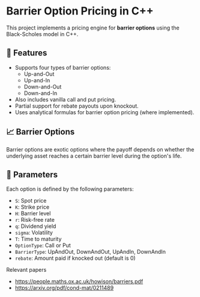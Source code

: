 # Barrier Option Pricing in C++

This project implements a pricing engine for **barrier options** using the Black-Scholes model in C++.

## 📘 Features

- Supports four types of barrier options:
  - Up-and-Out
  - Up-and-In
  - Down-and-Out
  - Down-and-In
- Also includes vanilla call and put pricing.
- Partial support for rebate payouts upon knockout.
- Uses analytical formulas for barrier option pricing (where implemented).

## 📈 Barrier Options

Barrier options are exotic options where the payoff depends on whether the underlying asset reaches a certain barrier level during the option's life.

## 🔧 Parameters

Each option is defined by the following parameters:

- `S`: Spot price
- `K`: Strike price
- `H`: Barrier level
- `r`: Risk-free rate
- `q`: Dividend yield
- `sigma`: Volatility
- `T`: Time to maturity
- `OptionType`: Call or Put
- `BarrierType`: UpAndOut, DownAndOut, UpAndIn, DownAndIn
- `rebate`: Amount paid if knocked out (default is 0)

Relevant papers
- https://people.maths.ox.ac.uk/howison/barriers.pdf
- https://arxiv.org/pdf/cond-mat/0211489
